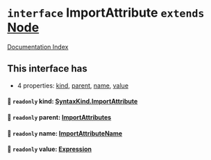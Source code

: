# `interface` ImportAttribute `extends` [Node](../interface.Node/README.md)

[Documentation Index](../README.md)

## This interface has

- 4 properties:
[kind](#-readonly-kind-syntaxkindimportattribute),
[parent](#-readonly-parent-importattributes),
[name](#-readonly-name-importattributename),
[value](#-readonly-value-expression)


#### 📄 `readonly` kind: [SyntaxKind.ImportAttribute](../enum.SyntaxKind/README.md#importattribute--301)



#### 📄 `readonly` parent: [ImportAttributes](../interface.ImportAttributes/README.md)



#### 📄 `readonly` name: [ImportAttributeName](../type.ImportAttributeName/README.md)



#### 📄 `readonly` value: [Expression](../interface.Expression/README.md)




